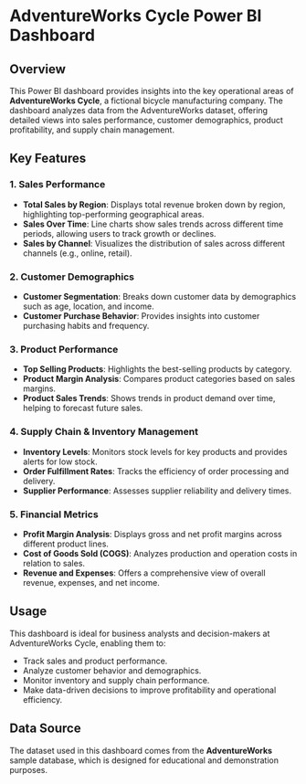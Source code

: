 # AdventureWorks Cycle Power BI Dashboard

## Overview

This Power BI dashboard provides insights into the key operational areas of **AdventureWorks Cycle**, a fictional bicycle manufacturing company. The dashboard analyzes data from the AdventureWorks dataset, offering detailed views into sales performance, customer demographics, product profitability, and supply chain management.

## Key Features

### 1. Sales Performance
- **Total Sales by Region**: Displays total revenue broken down by region, highlighting top-performing geographical areas.
- **Sales Over Time**: Line charts show sales trends across different time periods, allowing users to track growth or declines.
- **Sales by Channel**: Visualizes the distribution of sales across different channels (e.g., online, retail).

### 2. Customer Demographics
- **Customer Segmentation**: Breaks down customer data by demographics such as age, location, and income.
- **Customer Purchase Behavior**: Provides insights into customer purchasing habits and frequency.

### 3. Product Performance
- **Top Selling Products**: Highlights the best-selling products by category.
- **Product Margin Analysis**: Compares product categories based on sales margins.
- **Product Sales Trends**: Shows trends in product demand over time, helping to forecast future sales.

### 4. Supply Chain & Inventory Management
- **Inventory Levels**: Monitors stock levels for key products and provides alerts for low stock.
- **Order Fulfillment Rates**: Tracks the efficiency of order processing and delivery.
- **Supplier Performance**: Assesses supplier reliability and delivery times.

### 5. Financial Metrics
- **Profit Margin Analysis**: Displays gross and net profit margins across different product lines.
- **Cost of Goods Sold (COGS)**: Analyzes production and operation costs in relation to sales.
- **Revenue and Expenses**: Offers a comprehensive view of overall revenue, expenses, and net income.

## Usage

This dashboard is ideal for business analysts and decision-makers at AdventureWorks Cycle, enabling them to:
- Track sales and product performance.
- Analyze customer behavior and demographics.
- Monitor inventory and supply chain performance.
- Make data-driven decisions to improve profitability and operational efficiency. 

## Data Source
The dataset used in this dashboard comes from the **AdventureWorks** sample database, which is designed for educational and demonstration purposes.
